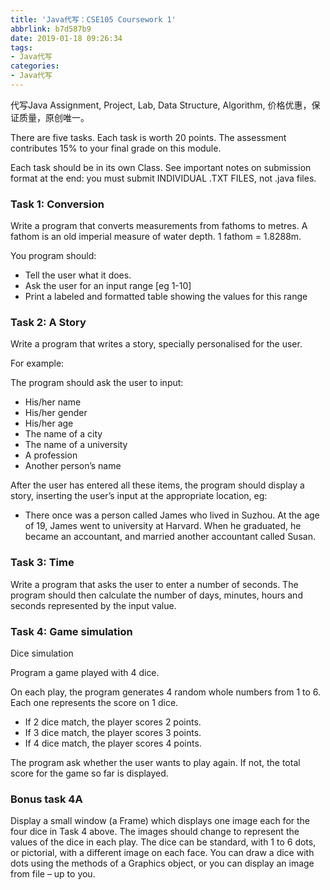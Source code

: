 ```yaml
---
title: 'Java代写：CSE105 Coursework 1'
abbrlink: b7d587b9
date: 2019-01-18 09:26:34
tags:
- Java代写
categories:
- Java代写
---
```


代写Java Assignment, Project, Lab, Data Structure, Algorithm, 价格优惠，保证质量，原创唯一。

There are five tasks. Each task is worth 20 points. The assessment contributes 15% to your final grade on this module. 

Each task should be in its own Class. See important notes on submission format at the end: you must submit INDIVIDUAL .TXT FILES, not .java files.  

### Task 1: Conversion 

 
Write a program that converts measurements from fathoms to metres. A fathom is an old imperial measure of water depth. 1 fathom = 1.8288m. 
 
You program should: 
- Tell the user what it does. 
- Ask the user for an input range [eg 1-10] 
- Print a labeled and formatted table showing the values for this range


### Task 2: A Story 
 
Write a program that writes a story, specially personalised for the user.  
 
For example: 
 
The program should ask the user to input:
- His/her name 
- His/her gender 
- His/her age 
- The name of a city 
- The name of a university 
- A profession 
- Another person’s name 
 
After the user has entered all these items, the program should display a story, inserting the user’s input at the appropriate location, eg: 
- There once was a person called James who lived in Suzhou. At the age of 19, James went to university at Harvard. When he graduated, he became an accountant, and married another accountant called Susan. 

### Task 3: Time 

Write a program that asks the user to enter a number of seconds. The program should then calculate the number of days, minutes, hours and seconds represented by the input value. 

### Task 4: Game simulation 
 
Dice simulation 

Program a game played with 4 dice. 
 
On each play, the program generates 4 random whole numbers from 1 to 6. Each one represents the score on 1 dice. 
- If 2 dice match, the player scores 2 points. 
- If 3 dice match, the player scores 3 points. 
- If 4 dice match, the player scores 4 points. 
 
The program ask whether the user wants to play again. If not, the total score for the game so far is displayed. 

### Bonus task 4A 
Display a small window (a Frame) which displays one image each for the four dice in Task 4 above. The images should change to represent the values of the dice in each play. The dice can be standard, with 1 to 6 dots, or pictorial, with a different image on each face. You can draw a dice with dots using the methods of a Graphics object, or you can display an image from file – up to you. 
